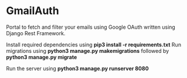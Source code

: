 # GmailAuth
Portal to fetch and filter your emails using Google OAuth written using Django Rest Framework.

Install required dependencies using **pip3 install -r requirements.txt** Run migrations using **python3 manage.py makemigrations** followed by **python3 manage.py migrate**

Run the server using **python3 manage.py runserver 8080**
